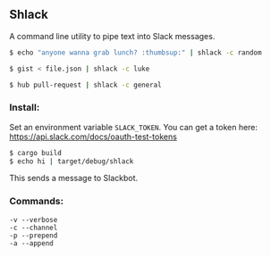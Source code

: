 ## Shlack

A command line utility to pipe text into Slack messages.

```sh
$ echo "anyone wanna grab lunch? :thumbsup:" | shlack -c random
```
```sh
$ gist < file.json | shlack -c luke
```
```sh
$ hub pull-request | shlack -c general
```

### Install:
Set an environment variable `SLACK_TOKEN`. You can get a token here: https://api.slack.com/docs/oauth-test-tokens
```sh
$ cargo build
$ echo hi | target/debug/shlack
```
This sends a message to Slackbot.

### Commands:
```
-v --verbose
-c --channel
-p --prepend
-a --append
```
